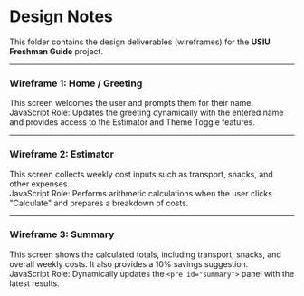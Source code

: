 # Design Notes

This folder contains the design deliverables (wireframes) for the **USIU Freshman Guide** project.

---

### Wireframe 1: Home / Greeting
This screen welcomes the user and prompts them for their name.  
JavaScript Role: Updates the greeting dynamically with the entered name and provides access to the Estimator and Theme Toggle features.

---

### Wireframe 2: Estimator
This screen collects weekly cost inputs such as transport, snacks, and other expenses.  
JavaScript Role: Performs arithmetic calculations when the user clicks "Calculate" and prepares a breakdown of costs.

---

### Wireframe 3: Summary
This screen shows the calculated totals, including transport, snacks, and overall weekly costs. It also provides a 10% savings suggestion.  
JavaScript Role: Dynamically updates the `<pre id="summary">` panel with the latest results.
